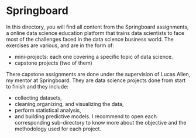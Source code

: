 # Springboard
In this directory, you will find all content from the Springboard assignments, a online data science education platform that trains data scientists to face most of the challenges faced in the data science business world. The exercises are various, and are in the form of:
- mini-projects: each one covering a specific topic of data science.
- capstone projects (two of them)

There capstone assignments are done under the supervision of Lucas Allen, my mentor at Springboard. They are data science projects done from start to finish and they include: 
- collecting datasets,
- cleaning,organizing, and visualizing the data, 
- perform statistical analysis,
- and building predictive models. 
I recommend to open each corresponding sub-directory to know more about the objective and the methodology used for each project.
